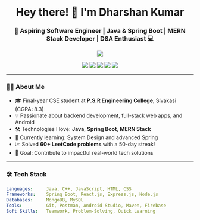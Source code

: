 <h1 align="center">Hey there! 👋 I'm Dharshan Kumar</h1>
<h3 align="center">🚀 Aspiring Software Engineer | Java & Spring Boot | MERN Stack Developer | DSA Enthusiast 💻</h3>

<p align="center">
  <img src="https://readme-typing-svg.demolab.com?font=Fira+Code&size=22&pause=1000&center=true&vCenter=true&color=00C2FF&width=500&lines=Building+cool+Java+%26+Web+Projects!;Always+learning+new+tech!;Let's+build+something+great+🚀">
</p>

<p align="center">
  <a href="mailto:dharsankumar160@gmail.com"><img src="https://img.shields.io/badge/Email-dharsankumar160@gmail.com-red?style=for-the-badge&logo=gmail&logoColor=white"></a>
  <a href="https://www.linkedin.com/in/dharsan-kumar-7b0293293/"><img src="https://img.shields.io/badge/LinkedIn-Dharshan-blue?style=for-the-badge&logo=linkedin"></a>
  <a href="https://github.com/Dharshan21K"><img src="https://img.shields.io/badge/GitHub-Dharshan-black?style=for-the-badge&logo=github"></a>
  <a href="https://leetcode.com/u/dharshankumar160/"><img src="https://img.shields.io/badge/LeetCode-60%2B_Problems-orange?style=for-the-badge&logo=leetcode"></a>
  <a href="https://github.com/Dharshan21K/Dharshan21K/raw/main/Dharshan_Resume.pdf"><img src="https://img.shields.io/badge/Resume-Download-lightgrey?style=for-the-badge&logo=google-drive"></a>
</p>

---

### 🧑‍💻 About Me
- 🎓 Final-year CSE student at **P.S.R Engineering College**, Sivakasi (CGPA: 8.3)
- 💡 Passionate about backend development, full-stack web apps, and Android
- 🛠️ Technologies I love: **Java**, **Spring Boot**, **MERN Stack**
- 🌱 Currently learning: System Design and advanced Spring
- 📈 Solved **60+ LeetCode problems** with a 50-day streak!
- 🎯 Goal: Contribute to impactful real-world tech solutions

---

### 🛠️ Tech Stack

```yaml
Languages:     Java, C++, JavaScript, HTML, CSS
Frameworks:    Spring Boot, React.js, Express.js, Node.js
Databases:     MongoDB, MySQL
Tools:         Git, Postman, Android Studio, Maven, Firebase
Soft Skills:   Teamwork, Problem-Solving, Quick Learning
